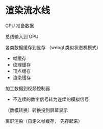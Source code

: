 # 渲染流水线

CPU 准备数据

总线输入到 GPU

各类数据缓存到显存 （webgl 类似状态机模式）
- 帧缓存
- 纹理缓存
- 顶点缓存
- 渲染缓存

加工数据到视频控制器
- 不连续的数字信号转为连续的模拟信号

（数模转换）转换投到屏幕显示

离屏渲染（自定义帧缓存， 先存起来）
